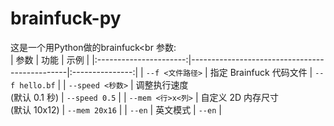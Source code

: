 # brainfuck-py
这是一个用Python做的brainfuck<br
参数:<br>
| 参数                   | 功能                                          | 示例         |
|:----------------------:|-----------------------------------------------|:---------------:|
| `--f <文件路径>`        | 指定 Brainfuck 代码文件                        | `--f hello.bf`  |
| `--speed <秒数>`        | 调整执行速度<br>(默认 0.1 秒)                   | `--speed 0.5`   |
| `--mem <行>x<列>`       | 自定义 2D 内存尺寸<br>(默认 10x12)              | `--mem 20x16`   |
| `--en`                 | 英文模式                                       | `--en`          |
